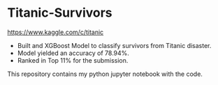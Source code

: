 # Titanic-Survivors
https://www.kaggle.com/c/titanic

- Built and XGBoost Model to classify survivors from Titanic disaster.
- Model yielded an accuracy of 78.94%.
- Ranked in Top 11% for the submission.

This repository contains my python jupyter notebook with the code.
